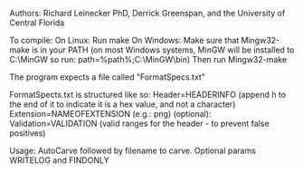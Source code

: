 Authors: Richard Leinecker PhD, Derrick Greenspan, and the University of Central Florida


To compile: 
On Linux: Run make
On Windows: Make sure that Mingw32-make is in your PATH
        (on most Windows systems, MinGW will be installed to C:\MinGW
        so run: path=%path%;C:\MinGW\bin\)
        Then run Mingw32-make

The program expects a file called "FormatSpecs.txt"

FormatSpects.txt is structured like so:
Header=HEADERINFO (append h to the end of it to indicate it is a hex value, and not a character)
Extension=NAMEOFEXTENSION (e.g.: png) 
(optional):
Validation=VALIDATION (valid ranges for the header - to prevent false positives)

Usage: AutoCarve followed by filename to carve. Optional params WRITELOG and FINDONLY
